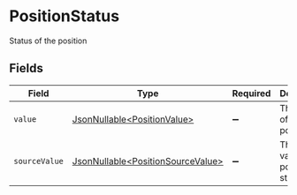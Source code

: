 # PositionStatus

Status of the position


## Fields

| Field                                                                                | Type                                                                                 | Required                                                                             | Description                                                                          | Example                                                                              |
| ------------------------------------------------------------------------------------ | ------------------------------------------------------------------------------------ | ------------------------------------------------------------------------------------ | ------------------------------------------------------------------------------------ | ------------------------------------------------------------------------------------ |
| `value`                                                                              | [JsonNullable\<PositionValue>](../../models/components/PositionValue.md)             | :heavy_minus_sign:                                                                   | The status of the position.                                                          | open                                                                                 |
| `sourceValue`                                                                        | [JsonNullable\<PositionSourceValue>](../../models/components/PositionSourceValue.md) | :heavy_minus_sign:                                                                   | The source value of the position status.                                             |                                                                                      |